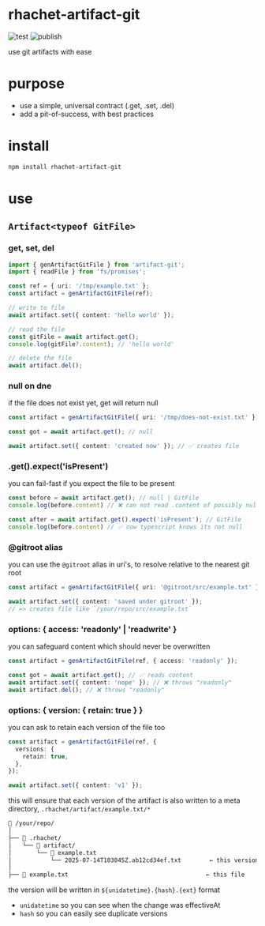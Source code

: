 # rhachet-artifact-git

![test](https://github.com/ehmpathy/rhachet-artifact-git/workflows/test/badge.svg)
![publish](https://github.com/ehmpathy/rhachet-artifact-git/workflows/publish/badge.svg)

use git artifacts with ease

# purpose

- use a simple, universal contract (.get, .set, .del)
- add a pit-of-success, with best practices


# install

```sh
npm install rhachet-artifact-git
```

# use

## `Artifact<typeof GitFile>`

### get, set, del

```ts
import { genArtifactGitFile } from 'artifact-git';
import { readFile } from 'fs/promises';

const ref = { uri: '/tmp/example.txt' };
const artifact = genArtifactGitFile(ref);

// write to file
await artifact.set({ content: 'hello world' });

// read the file
const gitFile = await artifact.get();
console.log(gitFile?.content); // 'hello world'

// delete the file
await artifact.del();
```

### null on dne

if the file does not exist yet, get will return null

```ts
const artifact = genArtifactGitFile({ uri: '/tmp/does-not-exist.txt' });

const got = await artifact.get(); // null

await artifact.set({ content: 'created now' }); // ✅ creates file
```

### .get().expect('isPresent')

you can fail-fast if you expect the file to be present

```ts
const before = await artifact.get(); // null | GitFile
console.log(before.content) // ❌ can not read .content of possibly null

const after = await artifact.get().expect('isPresent'); // GitFile
console.log(before.content) // ✅ now typescript knows its not null
```

### @gitroot alias

you can use the `@gitroot` alias in uri's, to resolve relative to the nearest git root

```ts
const artifact = genArtifactGitFile({ uri: '@gitroot/src/example.txt' });

await artifact.set({ content: 'saved under gitroot' });
// => creates file like `/your/repo/src/example.txt`
```


### options: { access: 'readonly' | 'readwrite' }

you can safeguard content which should never be overwritten

```ts
const artifact = genArtifactGitFile(ref, { access: 'readonly' });

const got = await artifact.get(); // ✅ reads content
await artifact.set({ content: 'nope' }); // ❌ throws "readonly"
await artifact.del(); // ❌ throws "readonly"
```

### options: { version: { retain: true } }

you can ask to retain each version of the file too

```ts
const artifact = genArtifactGitFile(ref, {
  versions: {
    retain: true,
  },
});

await artifact.set({ content: 'v1' });
```

this will ensure that each version of the artifact is also written to a meta directory, `.rhachet/artifact/example.txt/*`

```md
📁 /your/repo/
│
├── 📁 .rhachet/
│   └── 📁 artifact/
│       └── 📁 example.txt
│           └── 2025-07-14T103045Z.ab12cd34ef.txt        ← this version
│
├── 📄 example.txt                                       ← this file
```

the version will be written in `${unidatetime}.{hash}.{ext}` format
- `unidatetime` so you can see when the change was effectiveAt
- `hash` so you can easily see duplicate versions

